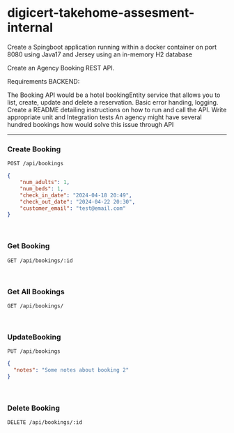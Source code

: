 # digicert-takehome-assesment-internal

Create a Spingboot application running within a docker container on port 8080 using Java17 and Jersey using an in-memory H2 database

Create an Agency Booking REST API.



Requirements
BACKEND:

The Booking API would be a hotel bookingEntity service that allows you to list, create, update and delete a reservation.
Basic error handing, logging.
Create a README detailing instructions on how to run and call the API.
Write appropriate unit and Integration tests
An agency might have several hundred bookings how would solve this issue through API

---

### Create Booking

`POST /api/bookings`

```json
{
    "num_adults": 1,
    "num_beds": 1,
    "check_in_date": "2024-04-18 20:49",
    "check_out_date": "2024-04-22 20:30",
    "customer_email": "test@email.com"
}
```


<br />

### Get Booking

`GET /api/bookings/:id`

<br />

### Get All Bookings

`GET /api/bookings/`

<br />

### UpdateBooking

`PUT /api/bookings`

```json
{
  "notes": "Some notes about booking 2"
}
```

<br />

### Delete Booking

`DELETE /api/bookings/:id`

<br />





